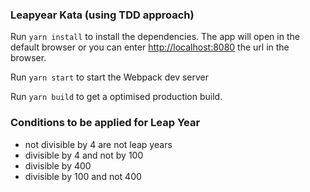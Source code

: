 ### Leapyear Kata (using TDD approach)

Run `yarn install` to install the dependencies. The app will open in the default browser or you can enter [http://localhost:8080](http://localhost:8080) the url in the browser.

Run `yarn start` to start the Webpack dev server

Run `yarn build` to get a optimised production build.

### Conditions to be applied for Leap Year

* not divisible by 4 are not leap years
* divisible by 4 and not by 100
* divisible by 400
* divisible by 100 and not 400